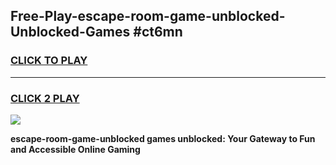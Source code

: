 
## Free-Play-escape-room-game-unblocked-Unblocked-Games #ct6mn
<h3>
<a href="https://news.freeplayer.one?title=escape-room-game-unblocked&ref=8M">CLICK TO PLAY</a></h3>
<hr>

<h3>
<a href="https://news.freeplayer.one?title=escape-room-game-unblocked&ref=8M">CLICK 2 PLAY</a>
  
</h3>

<a href="https://news.freeplayer.one?title=escape-room-game-unblocked&ref=8M"><img src="https://clearcache.store/games.png"></a>


**escape-room-game-unblocked games unblocked: Your Gateway to Fun and Accessible Online Gaming**
